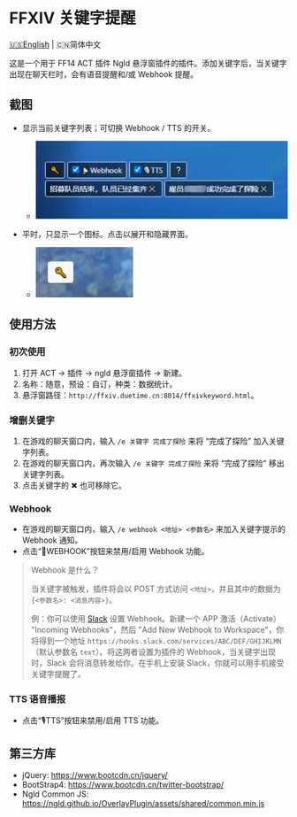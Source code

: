 # FFXIV 关键字提醒

[🇺🇸English](README.md) | 🇨🇳简体中文

这是一个用于 FF14 ACT 插件 Ngld 悬浮窗插件的插件。添加关键字后，当关键字出现在聊天栏时，会有语音提醒和/或 Webhook 提醒。

## 截图
* 显示当前关键字列表；可切换 Webhook / TTS 的开关。
    * ![screenshot-01](resources/screenshot-01.png)

* 平时，只显示一个图标。点击以展开和隐藏界面。
    * ![screenshot-02](resources/screenshot-02.png)

## 使用方法
### 初次使用
1. 打开 ACT → 插件 → ngld 悬浮窗插件 → 新建。
2. 名称：随意，预设：自订，种类：数据统计。
3. 悬浮窗路径：`http://ffxiv.duetime.cn:8014/ffxivkeyword.html`。

### 增删关键字
1. 在游戏的聊天窗口内，输入 `/e 关键字 完成了探险` 来将 “完成了探险” 加入关键字列表。
2. 在游戏的聊天窗口内，再次输入 `/e 关键字 完成了探险` 来将 “完成了探险” 移出关键字列表。
3. 点击关键字的 ✖ 也可移除它。

### Webhook
* 在游戏的聊天窗口内，输入 `/e webhook <地址> <参数名>` 来加入关键字提示的 Webhook 通知。
* 点击“📡WEBHOOK”按钮来禁用/启用 Webhook 功能。

> Webhook 是什么？
>
> 当关键字被触发，插件将会以 POST 方式访问 `<地址>`，并且其中的数据为 `{<参数名>: <消息内容>}`。
>
> 例：你可以使用 [Slack](https://api.slack.com/apps) 设置 Webhook。新建一个 APP 激活（Activate） "Incoming Webhooks"，然后 "Add New Webhook to Workspace"，你将得到一个地址 `https://hooks.slack.com/services/ABC/DEF/GHIJKLMN`（默认参数名 `text`）。将这两者设置为插件的 Webhook，当关键字出现时，Slack 会将消息转发给你。在手机上安装 Slack，你就可以用手机接受关键字提醒了。

### TTS 语音播报
* 点击“🎙TTS”按钮来禁用/启用 TTS 功能。

## 第三方库
* jQuery: https://www.bootcdn.cn/jquery/
* BootStrap4: https://www.bootcdn.cn/twitter-bootstrap/
* Ngld Common JS: https://ngld.github.io/OverlayPlugin/assets/shared/common.min.js
